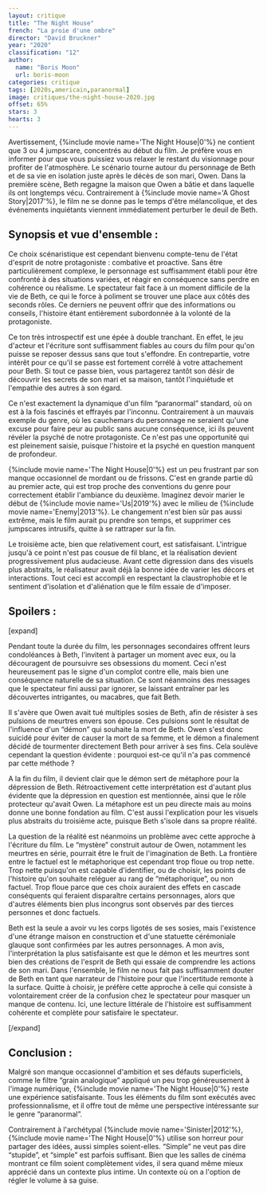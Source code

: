 ```yaml
---
layout: critique
title: "The Night House"
french: "La proie d'une ombre"
director: "David Bruckner"
year: "2020"
classification: "12"
author:
  name: "Boris Moon"
  url: boris-moon
categories: critique
tags: [2020s,americain,paranormal]
image: critiques/the-night-house-2020.jpg
offset: 65%
stars: 3
hearts: 3
---
```


Avertissement, {%include movie name='The Night House|0'%} ne contient que 3 ou 4 jumpscare, concentrés au début du film. Je préfère vous en informer pour que vous puissiez vous relaxer le restant du visionnage pour profiter de l'atmosphère. Le scénario tourne autour du personnage de Beth et de sa vie en isolation juste après le décès de son mari, Owen. Dans la première scène, Beth regagne la maison que Owen a bâtie et dans laquelle ils ont longtemps vécu. Contrairement à {%include movie name='A Ghost Story|2017'%}, le film ne se donne pas le temps d'être mélancolique, et des événements inquiétants viennent immédiatement perturber le deuil de Beth.

## Synopsis et vue d'ensemble :

Ce choix scénaristique est cependant bienvenu compte-tenu de l'état d'esprit de notre protagoniste : combative et proactive. Sans être particulièrement complexe, le personnage est suffisamment établi pour être confronté à des situations variées, et réagir en conséquence sans perdre en cohérence ou réalisme. Le spectateur fait face à un moment difficile de la vie de Beth, ce qui le force à poliment se trouver une place aux côtés des seconds rôles. Ce derniers ne peuvent offrir que des informations ou conseils, l'histoire étant entièrement subordonnée à la volonté de la protagoniste.

Ce ton très introspectif est une épée à double tranchant. En effet, le jeu d'acteur et l'écriture sont suffisamment fiables au cours du film pour qu'on puisse se reposer dessus sans que tout s'effondre. En contrepartie, votre intérêt pour ce qu'il se passe est fortement corrélé à votre attachement pour Beth. Si tout ce passe bien, vous partagerez tantôt son désir de découvrir les secrets de son mari et sa maison, tantôt l'inquiétude et l'empathie des autres à son égard.

Ce n'est exactement la dynamique d'un film “paranormal” standard, où on est à la fois fascinés et effrayés par l'inconnu. Contrairement à un mauvais exemple du genre, où les cauchemars du personnage ne seraient qu'une excuse pour faire peur au public sans aucune conséquence, ici ils peuvent révéler la psyché de notre protagoniste. Ce n'est pas une opportunité qui est pleinement saisie, puisque l'histoire et la psyché en question manquent de profondeur.

{%include movie name='The Night House|0'%} est un peu frustrant par son manque occasionnel de mordant ou de frissons. C'est en grande partie dû au premier acte, qui est trop proche des conventions du genre pour correctement établir l'ambiance du deuxième. Imaginez devoir marier le début de {%include movie name='Us|2019'%} avec le milieu de {%include movie name='Enemy|2013'%}. Le changement n'est bien sûr pas aussi extrême, mais le film aurait pu prendre son temps, et supprimer ces jumpscares intrusifs, quitte à se rattraper sur la fin.

Le troisième acte, bien que relativement court, est satisfaisant. L'intrigue jusqu'à ce point n'est pas cousue de fil blanc, et la réalisation devient progressivement plus audacieuse. Avant cette digression dans des visuels plus abstraits, le réalisateur avait déjà la bonne idée de varier les décors et interactions. Tout ceci est accompli en respectant la claustrophobie et le sentiment d'isolation et d'aliénation que le film essaie de d'imposer.

## Spoilers :

[expand]

Pendant toute la durée du film, les personnages secondaires offrent leurs condoléances à Beth, l'invitent à partager un moment avec eux, ou la découragent de poursuivre ses obsessions du moment. Ceci n'est heureusement pas le signe d'un complot contre elle, mais bien une conséquence naturelle de sa situation. Ce sont néanmoins des messages que le spectateur fini aussi par ignorer, se laissant entraîner par les découvertes intrigantes, ou macabres, que fait Beth.

Il s'avère que Owen avait tué multiples sosies de Beth, afin de résister à ses pulsions de meurtres envers son épouse. Ces pulsions sont le résultat de l'influence d'un “démon” qui souhaite la mort de Beth. Owen s'est donc suicidé pour éviter de causer la mort de sa femme, et le démon a finalement décidé de tourmenter directement Beth pour arriver à ses fins. Cela soulève cependant la question évidente : pourquoi est-ce qu'il n'a pas commencé par cette méthode ?

A la fin du film, il devient clair que le démon sert de métaphore pour la dépression de Beth. Rétroactivement cette interprétation est d'autant plus évidente que la dépression en question est mentionnée, ainsi que le rôle protecteur qu'avait Owen. La métaphore est un peu directe mais au moins donne une bonne fondation au film. C'est aussi l'explication pour les visuels plus abstraits du troisième acte, puisque Beth s'isole dans sa propre réalité.

La question de la réalité est néanmoins un problème avec cette approche à l'écriture du film. Le “mystère” construit autour de Owen, notamment les meurtres en série, pourrait être le fruit de l'imagination de Beth. La frontière entre le factuel est le métaphorique est cependant trop floue ou trop nette. Trop nette puisqu'on est capable d'identifier, ou de choisir, les points de l'histoire qu'on souhaite reléguer au rang de “métaphorique”, ou non factuel. Trop floue parce que ces choix auraient des effets en cascade conséquents qui feraient disparaître certains personnages, alors que d'autres éléments bien plus incongrus sont observés par des tierces personnes et donc factuels.

Beth est la seule a avoir vu les corps ligotés de ses sosies, mais l'existence d'une étrange maison en construction et d'une statuette cérémoniale glauque sont confirmées par les autres personnages. A mon avis, l'interprétation la plus satisfaisante est que le démon et les meurtres sont bien des créations de l'esprit de Beth qui essaie de comprendre les actions de son mari. Dans l'ensemble, le film ne nous fait pas suffisamment douter de Beth en tant que narrateur de l'histoire pour que l'incertitude remonte à la surface. Quitte à choisir, je préfère cette approche à celle qui consiste à volontairement créer de la confusion chez le spectateur pour masquer un manque de contenu. Ici, une lecture littérale de l'histoire est suffisamment cohérente et complète pour satisfaire le spectateur.

[/expand]

## Conclusion :

Malgré son manque occasionnel d'ambition et ses défauts superficiels, comme le filtre “grain analogique” appliqué un peu trop généreusement à l'image numérique, {%include movie name='The Night House|0'%} reste une expérience satisfaisante. Tous les éléments du film sont exécutés avec professionnalisme, et il offre tout de même une perspective intéressante sur le genre “paranormal”.

Contrairement à l'archétypal {%include movie name='Sinister|2012'%}, {%include movie name='The Night House|0'%} utilise son horreur pour partager des idées, aussi simples soient-elles. “Simple” ne veut pas dire “stupide”, et “simple” est parfois suffisant. Bien que les salles de cinéma montrant ce film soient complètement vides, il sera quand même mieux apprécié dans un contexte plus intime. Un contexte où on a l'option de régler le volume à sa guise.

